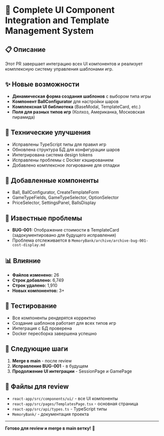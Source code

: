 # 🚀 Complete UI Component Integration and Template Management System

## 📋 **Описание**
Этот PR завершает интеграцию всех UI компонентов и реализует комплексную систему управления шаблонами игр.

## ✨ **Новые возможности**
- **Динамическая форма создания шаблонов** с выбором типа игры
- **Компонент BallConfigurator** для настройки шаров
- **Комплексная UI библиотека** (BaseModal, TemplateCard, etc.)
- **Поля для разных типов игр** (Колхоз, Американка, Московская пирамида)

## 🔧 **Технические улучшения**
- Исправлены TypeScript типы для правил игр
- Обновлена структура БД для конфигурации шаров
- Интегрирована система design tokens
- Исправлены проблемы с Docker кэшированием
- Добавлено комплексное логирование для отладки

## 📁 **Добавленные компоненты**
- Ball, BallConfigurator, CreateTemplateForm
- GameTypeFields, GameTypeSelector, OptionSelector
- PriceSelector, SettingsPanel, BallsDisplay

## 🐛 **Известные проблемы**
- **BUG-001:** Отображение стоимости в TemplateCard (задокументировано для будущего исправления)
- Проблема отслеживается в `MemoryBank/archive/archive-bug-001-cost-display.md`

## 📊 **Влияние**
- **Файлов изменено:** 26
- **Строк добавлено:** 6,749
- **Строк удалено:** 1,910
- **Новых компонентов:** 3+

## 🧪 **Тестирование**
- Все компоненты рендерятся корректно
- Создание шаблонов работает для всех типов игр
- Интеграция с БД проверена
- Docker пересборка завершена успешно

## 🔄 **Следующие шаги**
1. **Merge в main** - после review
2. **Исправление BUG-001** - в будущем
3. **Продолжение UI интеграции** - SessionPage и GamePage

## 📝 **Файлы для review**
- `react-app/src/components/ui/` - все UI компоненты
- `react-app/src/pages/TemplatesPage.tsx` - основная страница
- `react-app/src/api/types.ts` - TypeScript типы
- `MemoryBank/` - документация проекта

---
**Готово для review и merge в main ветку!** 🎯
